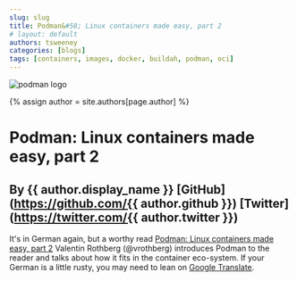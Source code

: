 ```yaml
---
slug: slug
title: Podman&#58; Linux containers made easy, part 2
# layout: default
authors: tsweeney
categories: [blogs]
tags: [containers, images, docker, buildah, podman, oci]
---
```

![podman logo](https://podman.io/images/podman.svg)

{% assign author = site.authors[page.author] %}

# Podman&#58; Linux containers made easy, part 2
## By {{ author.display_name }} [GitHub](https://github.com/{{ author.github }}) [Twitter](https://twitter.com/{{ author.twitter }})

It's in German again, but a worthy read [Podman: Linux containers made easy, part 2](https://www.heise.de/developer/artikel/Podman-Linux-Container-einfach-gemacht-Teil-2-4429630.html) Valentin Rothberg (@vrothberg) introduces Podman to the reader and talks about how it fits in the container eco-system.  If your German is a little rusty, you may need to lean on [Google Translate](https://translate.google.com/?hl=en&tab=TT&authuser=0).

